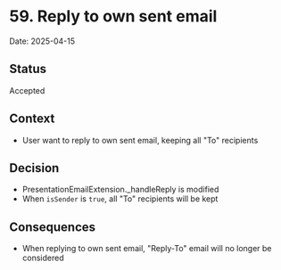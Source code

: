 # 59. Reply to own sent email

Date: 2025-04-15

## Status

Accepted

## Context

- User want to reply to own sent email, keeping all "To" recipients

## Decision

- PresentationEmailExtension._handleReply is modified
- When `isSender` is `true`, all "To" recipients will be kept

## Consequences

- When replying to own sent email, "Reply-To" email will no longer be considered
